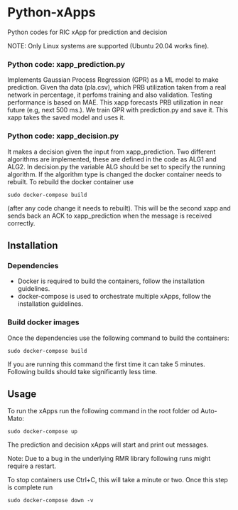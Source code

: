 # Python-xApps
Python codes  for RIC xApp for prediction and decision

NOTE: Only Linux systems are supported (Ubuntu 20.04 works fine).

### Python code: xapp_prediction.py 

Implements Gaussian Process Regression (GPR) as a ML model to make prediction. Given tha data (pla.csv), which PRB utilization taken from a real network in percentage, it perfoms training and also validation. Testing performance is based on MAE. This xapp forecasts PRB utilization in near future (e.g, next 500 ms.). We train GPR with prediction.py and save it. This xapp takes the saved model and uses it. 

### Python code: xapp_decision.py 

It makes a decision given the input from xapp_prediction. Two different algorithms are implemented, these are defined in the code as ALG1 and ALG2. In decision.py the variable ALG should be set to specify the running algorithm. If the algorithm type is changed the docker container needs to rebuilt. To rebuild the docker container use
```
sudo docker-compose build
```
(after any code change it needs to rebuilt). This will be the second xapp and sends back an ACK to xapp_prediction when the message is received correctly. 

## Installation

### Dependencies
- Docker is required to build the containers, follow the installation guidelines.
- docker-compose is used to orchestrate multiple xApps, follow the installation guidelines.

### Build docker images
Once the dependencies use the following command to build the containers:
```
sudo docker-compose build
```
If you are running this command the first time it can take 5 minutes. Following builds should take significantly less time.

## Usage
To run the xApps run the following command in the root folder od Auto-Mato:
```
sudo docker-compose up
```
The prediction and decision xApps will start and print out messages.

Note: Due to a bug in the underlying RMR library following runs might require a restart.

To stop containers use Ctrl+C, this will take a minute or two. Once this step is complete run
```
sudo docker-compose down -v
```
